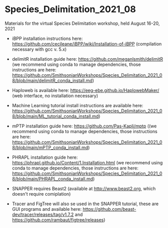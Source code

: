 # Species_Delimitation_2021_08
Materials for the virtual Species Delimitation workshop, held August 16-20, 2021

* iBPP installation instructions here: https://github.com/cecileane/iBPP/wiki/Installation-of-iBPP (compilation necessary with gcc v. 5.x)

* delimitR installation guide here: https://github.com/meganlsmith/delimitR (we recommend using conda to manage dependencies, those instructions are here: https://github.com/SmithsonianWorkshops/Species_Delimitation_2021_08/blob/main/delimitR_conda_install.md)

* Haploweb is available here: https://eeg-ebe.github.io/HaplowebMaker/ (web interface, no installation necessary)

* Machine Learning tutorial install instructions are available here: https://github.com/SmithsonianWorkshops/Species_Delimitation_2021_08/blob/main/ML_tutorial_conda_install.md)

* mPTP installation guide here: https://github.com/Pas-Kapli/mptp ((we recommend using conda to manage dependencies, those instructions are here: https://github.com/SmithsonianWorkshops/Species_Delimitation_2021_08/blob/main/mPTP_conda_install.md)

* PHRAPL installation guide here: https://phrapl.github.io/Content/1.Installation.html (we recommend using conda to manage dependencies, those instructions are here: https://github.com/SmithsonianWorkshops/Species_Delimitation_2021_08/blob/main/PHRAPL_conda_install.md)

* SNAPPER requires Beast2 (available at http://www.beast2.org, which doesn't require comiplation)

* Tracer and FigTree will also se used in the SNAPPER tutorial, these are GUI programs and available here: https://github.com/beast-dev/tracer/releases/tag/v1.7.2 and https://github.com/rambaut/figtree/releases)
